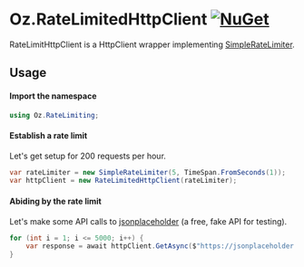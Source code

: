 ﻿# Oz.RateLimitedHttpClient <a href="https://www.nuget.org/packages/Oz.RateLimitedHttpClient"><img alt="NuGet" src="https://badgen.net/badge/Oz.RateLimitedHttpClient/v1.0.0/blue?icon=nuget"/></a>
RateLimitHttpClient is a HttpClient wrapper implementing [SimpleRateLimiter](https://www.github.com/XeClutch/Oz.SimpleRateLimiter).

## Usage
#### Import the namespace
```csharp
using Oz.RateLimiting;
```
#### Establish a rate limit
Let's get setup for 200 requests per hour.
```csharp
var rateLimiter = new SimpleRateLimiter(5, TimeSpan.FromSeconds(1));
var httpClient = new RateLimitedHttpClient(rateLimiter);
```
#### Abiding by the rate limit
Let's make some API calls to [jsonplaceholder](https://jsonplaceholder.typicode.com/) (a free, fake API for testing).
```csharp
for (int i = 1; i <= 5000; i++) {
    var response = await httpClient.GetAsync($"https://jsonplaceholder.typicode.com/photos/{i}");
}
```